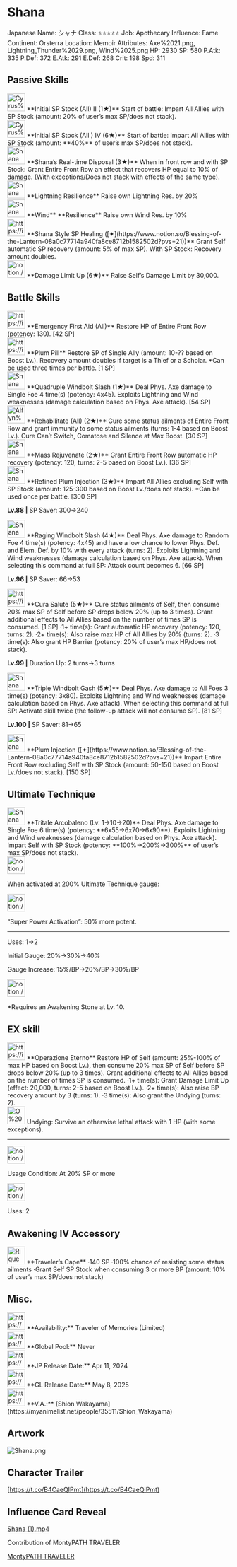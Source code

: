 # Shana

Japanese Name: シャナ
Class: ⭐️⭐️⭐️⭐️⭐️
Job: Apothecary
Influence: Fame
Continent: Orsterra
Location: Memoir
Attributes: Axe%2021.png, Lightning_Thunder%2029.png, Wind%2025.png
HP: 2930
SP: 580
P.Atk: 335
P.Def: 372
E.Atk: 291
E.Def: 268
Crit: 198
Spd: 311

## Passive Skills

<aside>
<img src="Cyrus%20EX%20198ebbc6539680aca1f5f76896724950/Max_SP_Boost.jpeg" alt="Cyrus%20EX%20198ebbc6539680aca1f5f76896724950/Max_SP_Boost.jpeg" width="40px" /> **Initial SP Stock (All) II (1★)** 
Start of battle: Impart All Allies  with SP Stock (amount: 20% of user’s max SP/does not stack).

<aside>
<img src="Cyrus%20EX%20198ebbc6539680aca1f5f76896724950/Max_SP_Boost.jpeg" alt="Cyrus%20EX%20198ebbc6539680aca1f5f76896724950/Max_SP_Boost.jpeg" width="40px" /> **Initial SP Stock (All ) IV (6★)** 
Start of battle: Impart All Allies with SP Stock (amount: **40%** of user’s max SP/does not stack).

</aside>

</aside>

<aside>
<img src="Shana%202de86ef4cff44c50bc6b2f504687e2aa/Angelic_Ward.png" alt="Shana%202de86ef4cff44c50bc6b2f504687e2aa/Angelic_Ward.png" width="40px" /> **Shana’s Real-time Disposal (3★)** 
When in front row and with SP Stock: Grant Entire Front Row an effect that recovers HP equal to 10% of damage. (With exceptions/Does not stack with effects of the same type).

</aside>

<aside>
<img src="Shana%202de86ef4cff44c50bc6b2f504687e2aa/Lightning_Resilience.png" alt="Shana%202de86ef4cff44c50bc6b2f504687e2aa/Lightning_Resilience.png" width="40px" /> **Lightning Resilience**
Raise own Lightning Res. by 20%

</aside>

<aside>
<img src="Shana%202de86ef4cff44c50bc6b2f504687e2aa/Wind_Resilience.png" alt="Shana%202de86ef4cff44c50bc6b2f504687e2aa/Wind_Resilience.png" width="40px" /> **Wind** **Resilience**
Raise own Wind Res. by 10%

</aside>

<aside>
<img src="https://img.game8.jp/6936448/39b8fea11c6e0fc1f670bfbfb62d93f7.png/show" alt="https://img.game8.jp/6936448/39b8fea11c6e0fc1f670bfbfb62d93f7.png/show" width="40px" /> **Shana Style SP Healing ([✦](https://www.notion.so/Blessing-of-the-Lantern-08a0c77714a940fa8ce8712b1582502d?pvs=21))**
Grant Self automatic SP recovery (amount: 5% of max SP). With SP Stock: Recovery amount doubles.

</aside>

<aside>
<img src="notion://custom_emoji/2482af5e-3bb7-4af8-a110-df4150e44521/17debbc6-5396-80a6-933a-007af3a7f551" alt="notion://custom_emoji/2482af5e-3bb7-4af8-a110-df4150e44521/17debbc6-5396-80a6-933a-007af3a7f551" width="40px" /> **Damage Limit Up (6★)**
Raise Self’s Damage Limit by 30,000.

</aside>

## Battle Skills

<aside>
<img src="https://img.game8.jp/6909197/4eaa54be6aac9c9c4a1b006531ef1771.png/show" alt="https://img.game8.jp/6909197/4eaa54be6aac9c9c4a1b006531ef1771.png/show" width="40px" /> **Emergency First Aid (All)**
Restore HP of Entire Front Row (potency: 130). [42 SP]

</aside>

<aside>
<img src="https://img.game8.jp/6909197/4eaa54be6aac9c9c4a1b006531ef1771.png/show" alt="https://img.game8.jp/6909197/4eaa54be6aac9c9c4a1b006531ef1771.png/show" width="40px" /> **Plum Pill**
Restore SP of Single Ally (amount: 10-?? based on Boost Lv.). Recovery amount doubles if target is a Thief or a Scholar. *Can be used three times per battle. [1 SP]

</aside>

<aside>
<img src="Shana%202de86ef4cff44c50bc6b2f504687e2aa/Axe.png" alt="Shana%202de86ef4cff44c50bc6b2f504687e2aa/Axe.png" width="40px" /> **Quadruple Windbolt Slash (1★)**
Deal Phys. Axe damage to Single Foe 4 time(s) (potency: 4x45). Exploits Lightning and Wind weaknesses (damage calculation based on Phys. Axe attack). [54 SP]

</aside>

<aside>
<img src="Alfyn%200adaae0e4dab41ad9ecca346dfbdbd50/Rehabilitate.png" alt="Alfyn%200adaae0e4dab41ad9ecca346dfbdbd50/Rehabilitate.png" width="40px" /> **Rehabilitate (All) (2★)**
Cure some status ailments of Entire Front Row and grant immunity to some status ailments (turns: 1-4 based on Boost Lv.). Cure Can’t Switch, Comatose and Silence at Max Boost. [30 SP]

</aside>

<aside>
<img src="Shana%202de86ef4cff44c50bc6b2f504687e2aa/Vim_and_Vigor.png" alt="Shana%202de86ef4cff44c50bc6b2f504687e2aa/Vim_and_Vigor.png" width="40px" /> **Mass Rejuvenate (2★)**
Grant Entire Front Row automatic HP recovery (potency: 120, turns: 2-5 based on Boost Lv.). [36 SP]

</aside>

<aside>
<img src="Shana%202de86ef4cff44c50bc6b2f504687e2aa/Raise_Max_SP.png" alt="Shana%202de86ef4cff44c50bc6b2f504687e2aa/Raise_Max_SP.png" width="40px" /> **Refined Plum Injection (3★)**
Impart All Allies excluding Self with SP Stock (amount: 125-300 based on Boost Lv./does not stack). *Can be used once per battle. [300 SP]

**Lv.88 |** SP Saver: 300→240

</aside>

<aside>
<img src="Shana%202de86ef4cff44c50bc6b2f504687e2aa/Axe%201.png" alt="Shana%202de86ef4cff44c50bc6b2f504687e2aa/Axe%201.png" width="40px" /> **Raging Windbolt Slash (4★)**
Deal Phys. Axe damage to Random Foe 4 time(s) (potency: 4x45) and have a low chance to lower Phys. Def. and Elem. Def. by 10% with every attack (turns: 2). Exploits Lightning and Wind weaknesses (damage calculation based on Phys. Axe attack). When selecting this command at full SP: Attack count becomes 6. [66 SP]

**Lv.96 |** SP Saver: 66→53

</aside>

<aside>
<img src="https://img.game8.jp/6909197/4eaa54be6aac9c9c4a1b006531ef1771.png/show" alt="https://img.game8.jp/6909197/4eaa54be6aac9c9c4a1b006531ef1771.png/show" width="40px" /> **Cura Salute (5★)**
Cure status ailments of Self, then consume 20% max SP of Self before SP drops below 20% (up to 3 times). Grant additional effects to All Allies based on the number of times SP is consumed. [1 SP]
·1+ time(s): Grant automatic HP recovery (potency: 120, turns: 2).
·2+ time(s): Also raise max HP of All Allies by 20% (turns: 2).
·3 time(s): Also grant HP Barrier (potency: 20% of user’s max HP/does not stack).

**Lv.99 |** Duration Up: 2 turns→3 turns

</aside>

<aside>
<img src="Shana%202de86ef4cff44c50bc6b2f504687e2aa/Axe%202.png" alt="Shana%202de86ef4cff44c50bc6b2f504687e2aa/Axe%202.png" width="40px" /> **Triple Windbolt Gash (5★)**
Deal Phys. Axe damage to All Foes 3 time(s) (potency: 3x80). Exploits Lightning and Wind weaknesses (damage calculation based on Phys. Axe attack). When selecting this command at full SP: Activate skill twice (the follow-up attack will not consume SP). [81 SP]

**Lv.100 |** SP Saver: 81→65

</aside>

<aside>
<img src="Shana%202de86ef4cff44c50bc6b2f504687e2aa/Raise_Max_SP.png" alt="Shana%202de86ef4cff44c50bc6b2f504687e2aa/Raise_Max_SP.png" width="40px" /> **Plum Injection ([✦](https://www.notion.so/Blessing-of-the-Lantern-08a0c77714a940fa8ce8712b1582502d?pvs=21))**
Impart Entire Front Row excluding Self  with SP Stock (amount: 50-150 based on Boost Lv./does not stack). [150 SP]

</aside>

## Ultimate Technique

<aside>
<img src="Shana%202de86ef4cff44c50bc6b2f504687e2aa/Axe%203.png" alt="Shana%202de86ef4cff44c50bc6b2f504687e2aa/Axe%203.png" width="40px" /> **Tritale Arcobaleno (Lv. 1→10→20)**
Deal Phys. Axe damage to Single Foe 6 time(s) (potency: **6x55→6x70→6x90**). Exploits Lightning and Wind weaknesses (damage calculation based on Phys. Axe attack). Impart Self  with SP Stock (potency: **100%→200%→300%** of user’s max SP/does not stack).

<aside>
<img src="notion://custom_emoji/2482af5e-3bb7-4af8-a110-df4150e44521/137ebbc6-5396-80a2-a199-007a067e9993" alt="notion://custom_emoji/2482af5e-3bb7-4af8-a110-df4150e44521/137ebbc6-5396-80a2-a199-007a067e9993" width="40px" />

When activated at 200% Ultimate Technique gauge:

<aside>
<img src="notion://custom_emoji/2482af5e-3bb7-4af8-a110-df4150e44521/193ebbc6-5396-8035-8eea-007a52e85f9d" alt="notion://custom_emoji/2482af5e-3bb7-4af8-a110-df4150e44521/193ebbc6-5396-8035-8eea-007a52e85f9d" width="40px" />

“Super Power Activation”: 50% more potent.

</aside>

</aside>

---

Uses:
1→2

Initial Gauge:
20%→30%→40%

Gauge Increase:
15%/BP→20%/BP→30%/BP

<aside>
<img src="notion://custom_emoji/2482af5e-3bb7-4af8-a110-df4150e44521/182ebbc6-5396-80af-9978-007ac248795b" alt="notion://custom_emoji/2482af5e-3bb7-4af8-a110-df4150e44521/182ebbc6-5396-80af-9978-007ac248795b" width="40px" />

*Requires an Awakening Stone at Lv. 10.

</aside>

</aside>

## EX skill

<aside>
<img src="https://img.game8.jp/6909197/4eaa54be6aac9c9c4a1b006531ef1771.png/show" alt="https://img.game8.jp/6909197/4eaa54be6aac9c9c4a1b006531ef1771.png/show" width="40px" /> **Operazione Eterno**
Restore HP of Self (amount: 25%-100% of max HP based on Boost Lv.), then consume 20% max SP of Self before SP drops below 20% (up to 3 times). Grant additional effects to All Allies based on the number of times SP is consumed.
·1+ time(s): Grant Damage Limit Up (effect: 20,000, turns: 2-5 based on Boost Lv.).
·2+ time(s): Also raise BP recovery amount by 3 (turns: 1).
·3 time(s): Also grant the Undying (turns: 2).

<aside>
<img src="O%20Odio%2011d32277c12f4b7a910336badd61c34e/Undying.png" alt="O%20Odio%2011d32277c12f4b7a910336badd61c34e/Undying.png" width="40px" /> Undying: Survive an otherwise lethal attack with 1 HP (with some exceptions).

</aside>

---

<aside>
<img src="notion://custom_emoji/2482af5e-3bb7-4af8-a110-df4150e44521/137ebbc6-5396-802c-b9bc-007a54884b6f" alt="notion://custom_emoji/2482af5e-3bb7-4af8-a110-df4150e44521/137ebbc6-5396-802c-b9bc-007a54884b6f" width="40px" />

Usage Condition: At 20% SP or more

</aside>

<aside>
<img src="notion://custom_emoji/2482af5e-3bb7-4af8-a110-df4150e44521/137ebbc6-5396-80ba-9f36-007a936447ac" alt="notion://custom_emoji/2482af5e-3bb7-4af8-a110-df4150e44521/137ebbc6-5396-80ba-9f36-007a936447ac" width="40px" />

Uses: 2

</aside>

</aside>

## Awakening IV Accessory

<aside>
<img src="Rique%2003cb41beb766464083f85e40d3bfaf82/Awakening_IV.png" alt="Rique%2003cb41beb766464083f85e40d3bfaf82/Awakening_IV.png" width="40px" /> **Traveler’s Cape** 
·140 SP
·100% chance of resisting some status ailments
·Grant Self SP Stock when consuming 3 or more BP (amount: 10% of user’s max SP/does not stack)

</aside>

## Misc.

<aside>
<img src="https://www.notion.so/icons/gift_gray.svg" alt="https://www.notion.so/icons/gift_gray.svg" width="40px" /> **Availability:** Traveler of Memories (Limited)

</aside>

<aside>
<img src="https://www.notion.so/icons/globe_gray.svg" alt="https://www.notion.so/icons/globe_gray.svg" width="40px" /> **Global Pool:** Never

</aside>

<aside>
<img src="https://www.notion.so/icons/calendar_red.svg" alt="https://www.notion.so/icons/calendar_red.svg" width="40px" /> **JP Release Date:**
Apr 11, 2024

</aside>

<aside>
<img src="https://www.notion.so/icons/calendar_blue.svg" alt="https://www.notion.so/icons/calendar_blue.svg" width="40px" /> **GL Release Date:**
May 8, 2025

</aside>

<aside>
<img src="https://www.notion.so/icons/microphone_gray.svg" alt="https://www.notion.so/icons/microphone_gray.svg" width="40px" /> **V.A.:** [Shion Wakayama](https://myanimelist.net/people/35511/Shion_Wakayama)

</aside>

## Artwork

![Shana.png](Shana%202de86ef4cff44c50bc6b2f504687e2aa/Shana.png)

## Character Trailer

[https://t.co/B4CaeQIPmt](https://t.co/B4CaeQIPmt)

## Influence Card Reveal

[Shana (1).mp4](Shana%202de86ef4cff44c50bc6b2f504687e2aa/Shana_(1).mp4)

Contribution of MontyPATH TRAVELER

[MontyPATH TRAVELER](https://www.youtube.com/@MontyPATHTRAVELER)